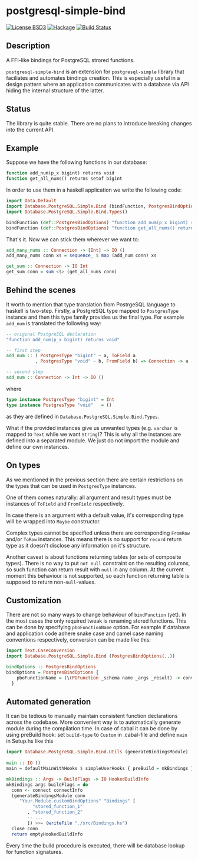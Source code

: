 # postgresql-simple-bind
[![License BSD3](https://img.shields.io/badge/license-BSD3-brightgreen.svg)](https://tldrlegal.com/license/bsd-3-clause-license-(revised))
[![Hackage](https://img.shields.io/hackage/v/postgresql-simple-bind.svg?style=flat)](https://hackage.haskell.org/package/postgresql-simple-bind)
[![Build Status](https://travis-ci.org/zohl/postgresql-simple-bind.svg?branch=master)](https://travis-ci.org/zohl/postgresql-simple-bind)

## Description
  A FFI-like bindings for PostgreSQL strored functions.
  
  `postgresql-simple-bind` is an extension for `postgresql-simple`
  library that faciliates and automates bindings creation. This is
  especially useful in a design pattern where an application
  communicates with a database via API hiding the internal structure
  of the latter.

## Status
The library is quite stable.
There are no plans to introduce breaking changes into the current API.

## Example
  Suppose we have the following functions in our database:

  ```sql
  function add_num(p_x bigint) returns void
  function get_all_nums() returns setof bigint
  ``` 

  In order to use them in a haskell application we write the following code:

  ```haskell
  import Data.Default
  import Database.PostgreSQL.Simple.Bind (bindFunction, PostgresBindOptions)
  import Database.PostgreSQL.Simple.Bind.Types()
  
  bindFunction (def::PostgresBindOptions) "function add_num(p_x bigint) returns void"
  bindFunction (def::PostgresBindOptions) "function get_all_nums() returns setof bigint"
  ```

  That's it. Now we can stick them wherever we want to:
  ```haskell
  add_many_nums :: Connection -> [Int] -> IO ()
  add_many_nums conn xs = sequence_ $ map (add_num conn) xs
  
  get_sum :: Connection -> IO Int
  get_sum conn = sum <$> (get_all_nums conn)
  ```

## Behind the scenes
  It worth to mention that type translation from PostrgeSQL language to haskell
  is two-step. Firstly, a PostgreSQL type mapped to `PostgresType` instance and
  then this type family provides us the final type.
  For example `add_num` is translated the following way:

  ```haskell
  -- original PostgreSQL declaration
  "function add_num(p_x bigint) returns void"
  
  -- first step
  add_num :: ( PostgresType "bigint" ~ a, ToField a
             , PostgresType "void" ~ b, FromField b) => Connection -> a -> IO b
  
  -- second step
  add_num :: Connection -> Int -> IO ()
  ```

  where
  ```haskell
  type instance PostgresType "bigint" = Int
  type instance PostgresType "void"   = ()
  ``` 
  as they are defined in `Database.PostgreSQL.Simple.Bind.Types`.

  What if the provided instances give us unwanted types (e.g. `varchar` is
  mapped to `Text` while we want `String`)? This is why all the instances are
  defined into a separated module. We just do not import the module and define
  our own instances.


## On types
  As we mentioned in the previous section there are certain restrictions on the
  types that can be used in `PostgresType` instances.

  One of them comes naturally: all argument and result types must be instances of
  `ToField` and `FromField` respectively.

  In case there is an argument with a default value, it's corresponding type
  will be wrapped into `Maybe` constructor.

  Complex types cannot be specified unless there are corresponding `FromRow`
  and/or `ToRow` instances. This means there is no support for `record` return
  type as it doesn't disclose any information on it's structure.

  Another caveat is about functions returning tables (or sets of composite
  types). There is no way to put `not null` constraint on the resulting columns,
  so such function can return result with `null` in any column. At the current
  moment this behaviour is not supported, so each function returning table is
  supposed to return non-`null`-values.


## Customization
  There are not so many ways to change behaviour of `bindFunction` (yet).
  In the most cases the only required tweak is renaming stored functions.
  This can be done by specifying `pboFunctionName` option.
  For example if database and application code adhere snake case and camel case
  naming conventions respectively, conversion can be made like this:

  ```haskell
  import Text.CaseConversion
  import Database.PostgreSQL.Simple.Bind (PostgresBindOptions(..))
  
  bindOptions :: PostgresBindOptions
  bindOptions = PostgresBindOptions {
      pboFunctionName = (\(PGFunction _schema name _args _result) -> convertCase Snake Camel name)
    }
  ```

## Automated generation
  It can be tedious to manually maintain consistent function declarations
  across the codebase. More convenient way is to automatically generate module
  during the compilation time. In case of cabal it can be done by using 
  preBuild hook: set `build-type` to `Custom` in .cabal-file and define
  `main` in Setup.hs like this

  ```haskell
  import Database.PostgreSQL.Simple.Bind.Utils (generateBindingsModule)
   
  main :: IO ()
  main = defaultMainWithHooks $ simpleUserHooks { preBuild = mkBindings }
  
  mkBindings :: Args -> BuildFlags -> IO HookedBuildInfo
  mkBindings args buildFlags = do
    conn <- connect connectInfo
    (generateBindingsModule conn
       "Your.Module.customBindOptions" "Bindings" [
            "stored_function_1"
          , "stored_function_2"
          -- ...
          ]) >>= (writeFile "./src/Bindings.hs")
    close conn
    return emptyHookedBuildInfo
  ```

  Every time the build procedure is executed, there will be database
  lookup for function signatures.
   
  

